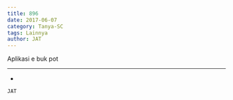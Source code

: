 ```yaml
---
title: 896
date: 2017-06-07
category: Tanya-SC
tags: Lainnya
author: JAT
---
```


Aplikasi e buk pot

---

-

`JAT`
